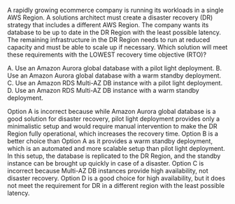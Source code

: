 A rapidly growing ecommerce company is running its workloads in a single AWS Region. A solutions architect must create a disaster recovery (DR) strategy that includes a different AWS Region. The company wants its database to be up to date in the DR Region with the least possible latency. The remaining infrastructure in the DR Region needs to run at reduced capacity and must be able to scale up if necessary. Which solution will meet these requirements with the LOWEST recovery time objective (RTO)? 

A. Use an Amazon Aurora global database with a pilot light deployment. 
B. Use an Amazon Aurora global database with a warm standby deployment. 
C. Use an Amazon RDS Multi-AZ DB instance with a pilot light deployment. 
D. Use an Amazon RDS Multi-AZ DB instance with a warm standby deployment.

Option A is incorrect because while Amazon Aurora global database is a good solution for disaster recovery, pilot light deployment provides only a minimalistic setup and would require manual intervention to make the DR Region fully operational, which increases the recovery time. 
Option B is a better choice than Option A as it provides a warm standby deployment, which is an automated and more scalable setup than pilot light deployment. In this setup, the database is replicated to the DR Region, and the standby instance can be brought up quickly in case of a disaster. 
Option C is incorrect because Multi-AZ DB instances provide high availability, not disaster recovery. 
Option D is a good choice for high availability, but it does not meet the requirement for DR in a different region with the least possible latency.
